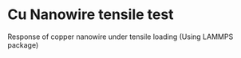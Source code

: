 # Cu Nanowire tensile test
Response of copper nanowire under tensile loading (Using LAMMPS package)
